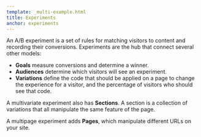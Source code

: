 ```yaml
---
template: _multi-example.html
title: Experiments
anchor: experiments
---
```


An A/B experiment is a set of rules for matching visitors to content and recording their conversions. Experiments are the hub that connect several other models:

- **Goals** measure conversions and determine a winner.
- **Audiences** determine which visitors will see an experiment.
- **Variations** define the code that should be applied on a page to change the experience for a visitor, and the percentage of visitors who should see that code.

A multivariate experiment also has **Sections**. A section is a collection of variations that all manipulate the same feature of the page.

A multipage experiment adds **Pages**, which manipulate different URLs on your site.
